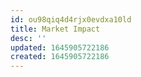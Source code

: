 ```yaml
---
id: ou98qiq4d4rjx0evdxa10ld
title: Market Impact
desc: ''
updated: 1645905722186
created: 1645905722186
---
```


